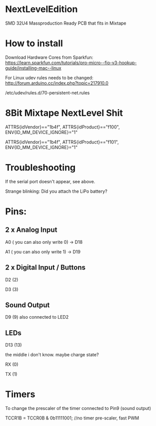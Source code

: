 NextLevelEdition
================

SMD 32U4 Massproduction Ready PCB that fits in Mixtape

How to install
================
Download Hardware Cores from Sparkfun:
https://learn.sparkfun.com/tutorials/pro-micro--fio-v3-hookup-guide/installing-mac--linux

For Linux udev rules needs to be changed:
http://forum.arduino.cc/index.php?topic=217910.0

/etc/udev/rules.d/70-persistent-net.rules

 # 8Bit Mixtape NextLevel Shit
 
ATTRS{idVendor}=="1b4f", ATTRS{idProduct}=="f100", ENV{ID_MM_DEVICE_IGNORE}="1"

ATTRS{idVendor}=="1b4f", ATTRS{idProduct}=="f101", ENV{ID_MM_DEVICE_IGNORE}="1"


Troubleshooting
================

If the serial port doesn't appear, see above.

Strange blinking: Did you attach the LiPo battery?


Pins:
================

2 x Analog Input
----------------
A0 ( you can also only write 0) -> D18

A1 ( you can also only write 1) -> D19

2 x Digital Input / Buttons
---------------------------
D2 (2)

D3 (3)

Sound Output
------------
D9 (9) also connected to LED2

LEDs
----
D13 (13)

the middle i don't know. maybe charge state?

RX (0)

TX (1)

Timers
============

To change the prescaler of the timer connected to Pin9 (sound output)

TCCR1B = TCCR0B & 0b11111001; //no timer pre-scaler, fast PWM

